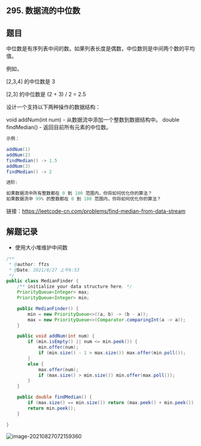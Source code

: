 ## 295. 数据流的中位数

## 题目

中位数是有序列表中间的数。如果列表长度是偶数，中位数则是中间两个数的平均值。

例如，

[2,3,4] 的中位数是 3

[2,3] 的中位数是 (2 + 3) / 2 = 2.5

设计一个支持以下两种操作的数据结构：

void addNum(int num) - 从数据流中添加一个整数到数据结构中。
double findMedian() - 返回目前所有元素的中位数。

```java
示例：

addNum(1)
addNum(2)
findMedian() -> 1.5
addNum(3) 
findMedian() -> 2
```

```java
进阶:

如果数据流中所有整数都在 0 到 100 范围内，你将如何优化你的算法？
如果数据流中 99% 的整数都在 0 到 100 范围内，你将如何优化你的算法？
```


链接：https://leetcode-cn.com/problems/find-median-from-data-stream

## 解题记录

+ 使用大小堆维护中间数

```java
/**
 * @author: ffzs
 * @Date: 2021/8/27 上午6:53
 */
public class MedianFinder {
    /** initialize your data structure here. */
    PriorityQueue<Integer> max;
    PriorityQueue<Integer> min;

    public MedianFinder() {
        min = new PriorityQueue<>((a, b) -> (b - a));
        max = new PriorityQueue<>(Comparator.comparingInt(a -> a));
    }

    public void addNum(int num) {
        if (min.isEmpty() || num <= min.peek()) {
            min.offer(num);
            if (min.size() - 1 > max.size()) max.offer(min.poll());
        }
        else {
            max.offer(num);
            if (max.size() > min.size()) min.offer(max.poll());
        }
    }

    public double findMedian() {
        if (max.size() == min.size()) return (max.peek() + min.peek()) / 2.0;
        return min.peek();
    }

}
```

![image-20210827072159360](https://gitee.com/ffzs/picture_go/raw/master/img/image-20210827072159360.png)